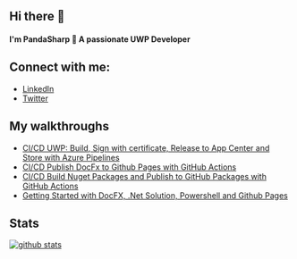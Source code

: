 ## Hi there 👋
#### I'm PandaSharp 🐼 A passionate UWP Developer

## Connect with me:
- [LinkedIn](https://www.linkedin.com/in/emilianomagliocca/)
- [Twitter](https://twitter.com/PandaSharp_)

## My walkthroughs
- [CI/CD UWP: Build, Sign with certificate, Release to App Center and Store with Azure Pipelines](https://panda-sharp.github.io/Yugen.Toolkit.Docs/articles/walkthroughs/uwp-azure-pipeline.html)
- [CI/CD Publish DocFx to Github Pages with GitHub Actions](https://panda-sharp.github.io/Yugen.Toolkit.Docs/articles/walkthroughs/docfx-github-actions.html)
- [CI/CD Build Nuget Packages and Publish to GitHub Packages with GitHub Actions](https://panda-sharp.github.io/Yugen.Toolkit.Docs/articles/walkthroughs/nuget-github-actions.html)
- [Getting Started with DocFX, .Net Solution, Powershell and Github Pages](https://panda-sharp.github.io/Yugen.Toolkit.Docs/articles/walkthroughs/docfx.html)

## Stats

[![github stats](https://github-readme-stats.vercel.app/api?username=Panda-Sharp)](https://github.com/Panda-Sharp)

<!--
[![github stats](https://github-readme-stats.vercel.app/api/top-langs?username=Panda-Sharp)](https://github.com/Panda-Sharp)
-->
